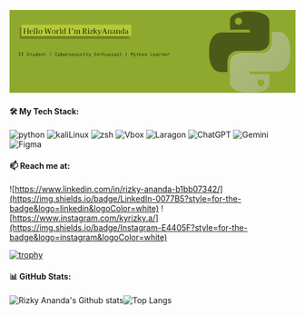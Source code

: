 
![Rizky ananda](img/HeaderGithub-1.png)

#### 🛠️ My Tech Stack:
![python](https://img.shields.io/badge/Python-FFD43B?style=for-the-badge&logo=python&logoColor=blue) ![kaliLinux](https://img.shields.io/badge/Kali_Linux-557C94?style=for-the-badge&logo=kali-linux&logoColor=white) ![zsh](https://img.shields.io/badge/Zsh-F15A24?style=for-the-badge&logo=Zsh&logoColor=white) ![Vbox](https://img.shields.io/badge/VirtualBox-21416b?style=for-the-badge&logo=VirtualBox&logoColor=white) ![Laragon](https://img.shields.io/badge/Laragon-0E83CD?style=for-the-badge&logo=Laragon&logoColor=white) ![ChatGPT](https://img.shields.io/badge/ChatGPT-74aa9c?style=for-the-badge&logo=openai&logoColor=white) ![Gemini](https://img.shields.io/badge/Google%20Gemini-8E75B2?style=for-the-badge&logo=googlegemini&logoColor=white) ![Figma](https://img.shields.io/badge/Figma-F24E1E?style=for-the-badge&logo=figma&logoColor=white)



#### 📫 Reach me at:
![https://www.linkedin.com/in/rizky-ananda-b1bb07342/](https://img.shields.io/badge/LinkedIn-0077B5?style=for-the-badge&logo=linkedin&logoColor=white) ![https://www.instagram.com/kyrizky.a/](https://img.shields.io/badge/Instagram-E4405F?style=for-the-badge&logo=instagram&logoColor=white)



[![trophy](https://github-profile-trophy.vercel.app/?username=USERNAME&theme=onedark)](https://github.com/ryo-ma/github-profile-trophy)


#### 📊 GitHub Stats:
![Rizky Ananda's Github stats](https://github-readme-stats.vercel.app/api?username=rizkyannd&show_icons=true&theme=radical)![Top Langs](https://github-readme-stats.vercel.app/api/top-langs/?username=anuraghazra&theme=radical&layout=compact)
